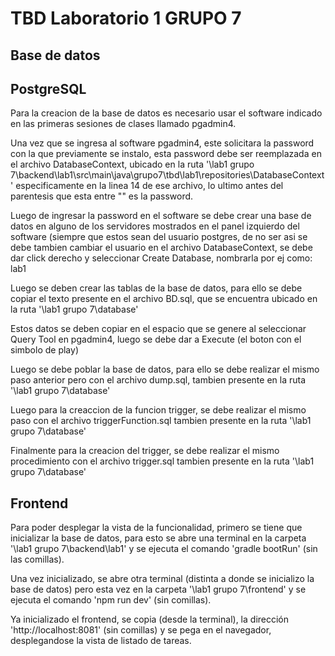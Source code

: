 # TBD Laboratorio 1 GRUPO 7

## Base de datos

## PostgreSQL

Para la creacion de la base de datos es necesario usar el software indicado en las primeras sesiones de clases llamado pgadmin4.

Una vez que se ingresa al software pgadmin4, este solicitara la password con la que previamente se instalo, esta password debe ser reemplazada en el archivo DatabaseContext, ubicado en la ruta '\lab1 grupo 7\backend\lab1\src\main\java\grupo7\tbd\lab1\repositories\DatabaseContext'
especificamente en la linea 14 de ese archivo, lo ultimo antes del parentesis que esta entre "" es la password.

Luego de ingresar la password en el software se debe crear una base de datos en alguno de los servidores mostrados en el panel izquierdo del software (siempre que estos sean del usuario postgres, de no ser asi se debe tambien cambiar el usuario en el archivo DatabaseContext, se debe dar click derecho y seleccionar Create Database, nombrarla por ej como: lab1

Luego se deben crear las tablas de la base de datos, para ello se debe copiar el texto presente en el archivo BD.sql, que se encuentra ubicado en la ruta '\lab1 grupo 7\database'

Estos datos se deben copiar en el espacio que se genere al seleccionar Query Tool en pgadmin4, luego se debe dar a Execute (el boton con el simbolo de play)

Luego se debe poblar la base de datos, para ello se debe realizar el mismo paso anterior pero con el archivo dump.sql, tambien presente en la ruta '\lab1 grupo 7\database'

Luego para la creaccion de la funcion trigger, se debe realizar el mismo paso con el archivo triggerFunction.sql tambien presente en la ruta '\lab1 grupo 7\database'

Finalmente para la creacion del trigger, se debe realizar el mismo procedimiento con el archivo trigger.sql tambien presente en la ruta '\lab1 grupo 7\database'

## Frontend

Para poder desplegar la vista de la funcionalidad, primero se tiene que inicializar la base de datos, para esto se abre una terminal en la carpeta '\lab1 grupo 7\backend\lab1' y se ejecuta el comando 'gradle bootRun' (sin las comillas).

Una vez inicializado, se abre otra terminal (distinta a donde se inicializo la base de datos) pero esta vez en la carpeta '\lab1 grupo 7\frontend' y se ejecuta el comando 'npm run dev' (sin comillas).

Ya inicializado el frontend, se copia (desde la terminal), la dirección 'http://localhost:8081' (sin comillas) y se pega en el navegador, desplegandose la vista de listado de tareas.
